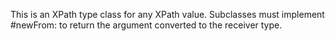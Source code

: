 
This is an XPath type class for any XPath value. Subclasses must implement #newFrom: to return the argument converted to the receiver type.
